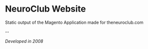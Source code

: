 # NeuroClub Website

Static output of the Magento Application made for theneuroclub.com

--

_Developed in 2008_
